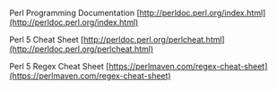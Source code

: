 Perl Programming Documentation [http://perldoc.perl.org/index.html](http://perldoc.perl.org/index.html)  
  
Perl 5 Cheat Sheet [http://perldoc.perl.org/perlcheat.html](http://perldoc.perl.org/perlcheat.html)  
  
Perl 5 Regex Cheat Sheet [https://perlmaven.com/regex-cheat-sheet](https://perlmaven.com/regex-cheat-sheet)